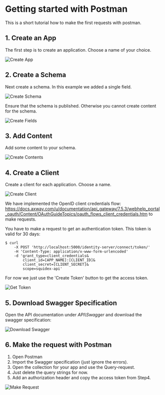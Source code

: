 # Getting started with Postman

This is a short tutorial how to make the first requests with postman.

## 1. Create an App

The first step is to create an application. Choose a name of your choice.

![Create App](../images/postman-tutorial/01-create-app.png "Create App")


## 2. Create a Schema

Next create a schema. In this example we added a single field. 

![Create Schema](../images/postman-tutorial/02-create-schema.png "Create Schema")

Ensure that the schema is published. Otherwise you cannot create content for the schema.

![Create Fields](../images/postman-tutorial/03-create-fields.png "Create Fields")

## 3. Add Content

Add some content to your schema.

![Create Contents](../images/postman-tutorial/04-create-content.png "Create Contents")

## 4. Create a Client

Create a client for each application. Choose a name.

![Create Client](../images/postman-tutorial/05-create-client.png "Create Client")

We have implemented the OpenID client credentials flow: https://docs.axway.com/u/documentation/api_gateway/7.5.3/webhelp_portal_oauth/Content/OAuthGuideTopics/oauth_flows_client_credentials.htm to make requests.

You have to make a request to get an authentication token. This token is valid for 30 days:

    $ curl
        -X POST 'http://localhost:5000/identity-server/connect/token/' 
        -H 'Content-Type: application/x-www-form-urlencoded' 
        -d 'grant_type=client_credentials&
            client_id=[APP_NAME]:[CLIENT_ID]&
            client_secret=[CLIENT_SECRET]&
            scope=squidex-api'

For now we just use the 'Create Token' button to get the access token.

![Get Token](../images/postman-tutorial/06-get-token.png "Get Token")

## 5. Download Swagger Specification

Open the API documentation under *API\Swagger* and download the swagger specification:

![Download Swagger](../images/postman-tutorial/07-download-swagger.png "Download Swagger")

## 6. Make the request with Postman

1. Open Postman
2. Import the Swagger specification (just ignore the errors).
3. Open the collection for your app and use the Query-request.
4. Just delete the query strings for now.
5. Add an authorization header and copy the access token from Step4.


![Make Request](../images/postman-tutorial/08-make-request.png "Make Request")